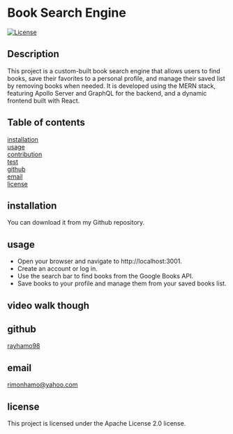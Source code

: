 # Book Search Engine

[![License](https://img.shields.io/badge/License-Apache_2.0-blue.svg)](<(https://opensource.org/licenses/Apache-2.0)>)

## Description
This project is a custom-built book search engine that allows users to find books, save their favorites to a personal profile, and manage their saved list by removing books when needed. It is developed using the MERN stack, featuring Apollo Server and GraphQL for the backend, and a dynamic frontend built with React.


## Table of contents

[installation](#installation)  
[usage](#usage)  
[contribution](#contribution)  
[test](#test)  
[github](#github)  
[email](#email)  
[license](#license)

## installation

You can download it from my Github repository.

## usage

- Open your browser and navigate to http://localhost:3001.
- Create an account or log in.
- Use the search bar to find books from the Google Books API.
- Save books to your profile and manage them from your saved books list.

## video walk though


## github

[rayhamo98](https://github.com/rayhamo98)

## email

rimonhamo@yahoo.com

## license

This project is licensed under the Apache License 2.0 license.
